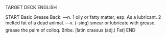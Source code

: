 TARGET DECK
ENGLISH

START
Basic
Grease
Back: —n. 1 oily or fatty matter, esp. As a lubricant. 2 melted fat of a dead animal. —v. (-sing) smear or lubricate with grease.  grease the palm of colloq. Bribe. [latin crassus (adj.) Fat]
END
